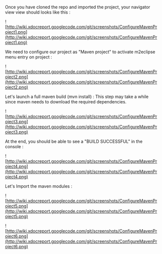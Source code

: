Once you have cloned the repo and imported the project,  your navigator view view should looks like this :


![http://wiki.xdocreport.googlecode.com/git/screenshots/ConfigureMavenProject1.png](http://wiki.xdocreport.googlecode.com/git/screenshots/ConfigureMavenProject1.png)

We need to configure our project as "Maven project" to activate m2eclipse menu entry on project :

![http://wiki.xdocreport.googlecode.com/git/screenshots/ConfigureMavenProject2.png](http://wiki.xdocreport.googlecode.com/git/screenshots/ConfigureMavenProject2.png)

Let's launch a full maven build (mvn install) :
This step may take a while since maven needs to download the required dependencies.

![http://wiki.xdocreport.googlecode.com/git/screenshots/ConfigureMavenProject3.png](http://wiki.xdocreport.googlecode.com/git/screenshots/ConfigureMavenProject3.png)

At the end, you should be able to see a "BUILD SUCCESSFUL" in the console :

![http://wiki.xdocreport.googlecode.com/git/screenshots/ConfigureMavenProject4.png](http://wiki.xdocreport.googlecode.com/git/screenshots/ConfigureMavenProject4.png)

Let's Import the maven modules :

![http://wiki.xdocreport.googlecode.com/git/screenshots/ConfigureMavenProject5.png](http://wiki.xdocreport.googlecode.com/git/screenshots/ConfigureMavenProject5.png)

![http://wiki.xdocreport.googlecode.com/git/screenshots/ConfigureMavenProject6.png](http://wiki.xdocreport.googlecode.com/git/screenshots/ConfigureMavenProject6.png)